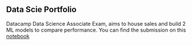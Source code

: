 ## Data Scie Portfolio
Datacamp Data Science Associate Exam, aims to house sales and build 2 ML models to compare performance. You can find the submission on this [notebook](https://github.com/mauro-cesar-bh/data-science/blob/main/house-sales/notebook.ipynb)



